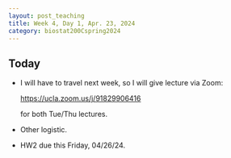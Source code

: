 ```yaml
---
layout: post_teaching
title: Week 4, Day 1, Apr. 23, 2024
category: biostat200Cspring2024
---
```


## Today
* I will have to travel next week, so I will give lecture via Zoom: 

  <https://ucla.zoom.us/j/91829906416> 

  for both Tue/Thu lectures.

* Other logistic.

* HW2 due this Friday, 04/26/24.


